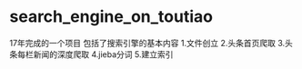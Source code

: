 # search_engine_on_toutiao
17年完成的一个项目 包括了搜索引擎的基本内容
1.文件创立 
2.头条首页爬取 
3.头条每栏新闻的深度爬取
4.jieba分词 
5.建立索引
